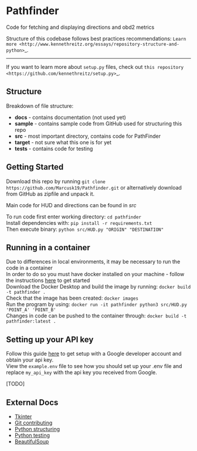 # Pathfinder 
Code for fetching and displaying directions and obd2 metrics <br />

Structure of this codebase follows best practices recommendations:
`Learn more <http://www.kennethreitz.org/essays/repository-structure-and-python>`_.

---------------

If you want to learn more about ``setup.py`` files, check out `this repository <https://github.com/kennethreitz/setup.py>`_.

## Structure ##
Breakdown of file structure: <br />
* **docs** - contains documentation (not used yet)
* **sample** - contains sample code from GitHub used for structuring this repo
* **src** - most important directory, contains code for PathFinder
* **target** - not sure what this one is for yet
* **tests** - contains code for testing

## Getting Started ##

Download this repo by running `git clone https://github.com/Marcusk19/Pathfinder.git`
or alternatively download from GitHub as zipfile and unpack it.

Main code for HUD and directions can be found in *src* 

To run code first enter working directory:
`cd pathfinder` <br />
Install dependencies with:
`pip install -r requirements.txt` <br />
Then execute binary:
`python src/HUD.py "ORIGIN" "DESTINATION"` <br />

## Running in a container ##

Due to differences in local environments, it may be necessary to run the code in a container <br />
In order to do so you must have docker installed on your machine - follow the instructions [here](https://www.docker.com/get-started) to get started <br />
Download the Docker Desktop and build the image by running: `docker build -t pathfinder .` <br />
Check that the image has been created: `docker images` <br />
Run the program by using: `docker run -it pathfinder python3 src/HUD.py 'POINT_A' 'POINT_B'` <br />
Changes in code can be pushed to the container through: `docker build -t pathfinder:latest .` <br />

## Setting up your API key ##
Follow this guide [here](https://developers.google.com/maps/documentation/directions/quickstart "Google Directions") to get setup with a Google developer account and obtain your api key.<br />
View the `example.env` file to see how you should set up your .env file and replace `my_api_key` with the api key you received from Google. <br /> 

[TODO]
## External Docs ##
* [Tkinter](https://docs.python.org/3/library/tkinter.html "Tkinter docs")
* [Git contributing](http://www.git-scm.com/book/en/v2/Distributed-Git-Contributing-to-a-Project#Commit-Guidelines "Using git")
* [Python structuring](https://docs.python-guide.org/writing/structure/ "How to structure python code")
* [Python testing](https://docs.python-guide.org/writing/tests/ "How to test your code")
* [BeautifulSoup](https://beautiful-soup-4.readthedocs.io/en/latest/ "BeautifulSoup Documentation")
